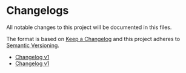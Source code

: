 Changelogs
==========

All notable changes to this project will be documented in this files.

The format is based on [Keep a Changelog](http://keepachangelog.com/)
and this project adheres to [Semantic Versioning](http://semver.org/).

* [Changelog v1](changelogs/CHANGELOG-v1.md)
* [Changelog v1](changelogs/CHANGELOG-v2.md)
